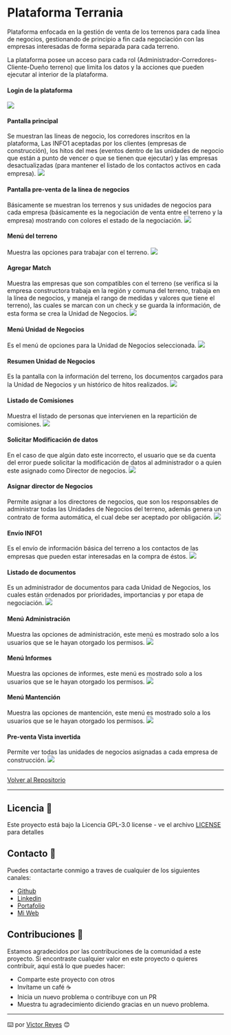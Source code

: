 # Plataforma Terrania
Plataforma enfocada en la gestión de venta de los terrenos para cada línea de negocios, gestionando de principio a fin cada negociación con las empresas interesadas de forma separada para cada terreno.

La plataforma posee un acceso para cada rol (Administrador-Corredores-Cliente-Dueño terreno) que limita los datos y la acciones que pueden ejecutar al interior de la plataforma.

#### Login de la plataforma
<img src='https://raw.githubusercontent.com/tenshi98/Trabajo_Imagenes/main/Plataforma%20Terrania/src/img_1.jpg' />

#### Pantalla principal
Se muestran las líneas de negocio, los corredores inscritos en la plataforma, Las INFO1 aceptadas por los clientes (empresas de construcción), los hitos del mes (eventos dentro de las unidades de negocio que están a punto de vencer o que se tienen que ejecutar) y las empresas desactualizadas (para mantener el listado de los contactos activos en cada empresa).
<img src='https://raw.githubusercontent.com/tenshi98/Trabajo_Imagenes/main/Plataforma%20Terrania/src/img_2.jpg' />

#### Pantalla pre-venta de la línea de negocios
Básicamente se muestran los terrenos y sus unidades de negocios para cada empresa (básicamente es la negociación de venta entre el terreno y la empresa) mostrando con colores el estado de la negociación.
<img src='https://raw.githubusercontent.com/tenshi98/Trabajo_Imagenes/main/Plataforma%20Terrania/src/img_3.jpg' />

#### Menú del terreno
Muestra las opciones para trabajar con el terreno.
<img src='https://raw.githubusercontent.com/tenshi98/Trabajo_Imagenes/main/Plataforma%20Terrania/src/img_4.jpg' />

#### Agregar Match
Muestra las empresas que son compatibles con el terreno (se verifica si la empresa constructora trabaja en la región y comuna del terreno, trabaja en la línea de negocios, y maneja el rango de medidas y valores que tiene el terreno), las cuales se marcan con un check y se guarda la información, de esta forma se crea la Unidad de Negocios.
<img src='https://raw.githubusercontent.com/tenshi98/Trabajo_Imagenes/main/Plataforma%20Terrania/src/img_5.jpg' />

#### Menú Unidad de Negocios
Es el menú de opciones para la Unidad de Negocios seleccionada.
<img src='https://raw.githubusercontent.com/tenshi98/Trabajo_Imagenes/main/Plataforma%20Terrania/src/img_6.jpg' />

#### Resumen Unidad de Negocios
Es la pantalla con la información del terreno, los documentos cargados para la Unidad de Negocios y un histórico de hitos realizados.
<img src='https://raw.githubusercontent.com/tenshi98/Trabajo_Imagenes/main/Plataforma%20Terrania/src/img_7.jpg' />

#### Listado de Comisiones
Muestra el listado de personas que intervienen en la repartición de comisiones.
<img src='https://raw.githubusercontent.com/tenshi98/Trabajo_Imagenes/main/Plataforma%20Terrania/src/img_8.jpg' />

#### Solicitar Modificación de datos
En el caso de que algún dato este incorrecto, el usuario que se da cuenta del error puede solicitar la modificación de datos al administrador o a quien este asignado como Director de negocios.
<img src='https://raw.githubusercontent.com/tenshi98/Trabajo_Imagenes/main/Plataforma%20Terrania/src/img_9.jpg' />

#### Asignar director de Negocios
Permite asignar a los directores de negocios, que son los responsables de administrar todas las Unidades de Negocios del terreno, además genera un contrato de forma automática, el cual debe ser aceptado por obligación.
<img src='https://raw.githubusercontent.com/tenshi98/Trabajo_Imagenes/main/Plataforma%20Terrania/src/img_10.jpg' />

#### Envío INFO1
Es el envío de información básica del terreno a los contactos de las empresas que pueden estar interesadas en la compra de éstos.
<img src='https://raw.githubusercontent.com/tenshi98/Trabajo_Imagenes/main/Plataforma%20Terrania/src/img_11.jpg' />

#### Listado de documentos
Es un administrador de documentos para cada Unidad de Negocios, los cuales están ordenados por prioridades, importancias y por etapa de negociación.
<img src='https://raw.githubusercontent.com/tenshi98/Trabajo_Imagenes/main/Plataforma%20Terrania/src/img_12.jpg' />

#### Menú Administración
Muestra las opciones de administración, este menú es mostrado solo a los usuarios que se le hayan otorgado los permisos.
<img src='https://raw.githubusercontent.com/tenshi98/Trabajo_Imagenes/main/Plataforma%20Terrania/src/img_13.jpg' />

#### Menú Informes
Muestra las opciones de informes, este menú es mostrado solo a los usuarios que se le hayan otorgado los permisos.
<img src='https://raw.githubusercontent.com/tenshi98/Trabajo_Imagenes/main/Plataforma%20Terrania/src/img_14.jpg' />

#### Menú Mantención
Muestra las opciones de mantención, este menú es mostrado solo a los usuarios que se le hayan otorgado los permisos.
<img src='https://raw.githubusercontent.com/tenshi98/Trabajo_Imagenes/main/Plataforma%20Terrania/src/img_15.jpg' />

#### Pre-venta Vista invertida
Permite ver todas las unidades de negocios asignadas a cada empresa de construcción.
<img src='https://raw.githubusercontent.com/tenshi98/Trabajo_Imagenes/main/Plataforma%20Terrania/src/img_16.jpg' />

---

[Volver al Repositorio](https://github.com/tenshi98/Trabajo_Imagenes/)

---

## Licencia 📄
Este proyecto está bajo la Licencia GPL-3.0 license - ve el archivo [LICENSE](LICENSE) para detalles

## Contacto 📖
Puedes contactarte conmigo a traves de cualquier de los siguientes canales:
- [Github](https://github.com/tenshi98)
- [Linkedin](https://www.linkedin.com/in/victor-reyes-galvez/)
- [Portafolio](https://tenshi98.github.io/portafolio/)
- [Mi Web](https://web.digitalcreations.cl/)

## Contribuciones 🎁
Estamos agradecidos por las contribuciones de la comunidad a este proyecto. Si encontraste cualquier valor en este proyecto o quieres contribuir, aquí está lo que puedes hacer:

- Comparte este proyecto con otros
- Invítame un café ☕
- Inicia un nuevo problema o contribuye con un PR
- Muestra tu agradecimiento diciendo gracias en un nuevo problema.

---

⌨️ por [Victor Reyes](https://github.com/tenshi98) 😊
